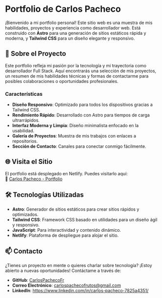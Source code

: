 # Portfolio de Carlos Pacheco

¡Bienvenido a mi portfolio personal! Este sitio web es una muestra de mis habilidades, proyectos y experiencia como desarrollador web. Está construido con **Astro** para una generación de sitios estáticos rápida y moderna, y **Tailwind CSS** para un diseño elegante y responsivo.

## 🚀 Sobre el Proyecto

Este portfolio refleja mi pasión por la tecnología y mi trayectoria como desarrollador Full Stack. Aquí encontrarás una selección de mis proyectos, un resumen de mis habilidades técnicas y formas de contactarme para posibles colaboraciones o oportunidades profesionales.

### Características

- **Diseño Responsivo**: Optimizado para todos los dispositivos gracias a Tailwind CSS.
- **Rendimiento Rápido**: Desarrollado con Astro para tiempos de carga ultrarrápidos.
- **Interfaz Moderna y Limpia**: Diseño minimalista enfocado en la usabilidad.
- **Galería de Proyectos**: Muestra de mis trabajos con enlaces a repositorios.
- **Sección de Contacto**: Canales para conectar conmigo fácilmente.

## 🌐 Visita el Sitio

El portfolio está desplegado en Netlify. Puedes visitarlo aquí:\
🔗 [Carlos Pacheco - Portfolio](https://carlospachecoportfolio.netlify.app/)

## 🛠️ Tecnologías Utilizadas

- **Astro**: Generador de sitios estáticos para crear sitios rápidos y optimizados.
- **Tailwind CSS**: Framework CSS basado en utilidades para un diseño ágil y responsivo.
- **JavaScript**: Para interactividad y contenido dinámico.
- **Netlify**: Plataforma de despliegue para alojar el sitio.

## 📫 Contacto

¿Tienes un proyecto en mente o quieres charlar sobre tecnología? ¡Estoy abierto a nuevas oportunidades! Contáctame a través de:

- **GitHub**: [CarlosPachecoFr](https://github.com/CarlosPachecoFr)
- **Correo Electrónico**: carlospachecofrutos@gmail.com
- **LinkedIn**: https://www.linkedin.com/in/carlos-pacheco-7825a4351/
